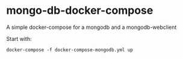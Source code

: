 # mongo-db-docker-compose
A simple docker-compose for a mongodb and a mongodb-webclient

Start with:
```shell
docker-compose -f docker-compose-mongodb.yml up
```